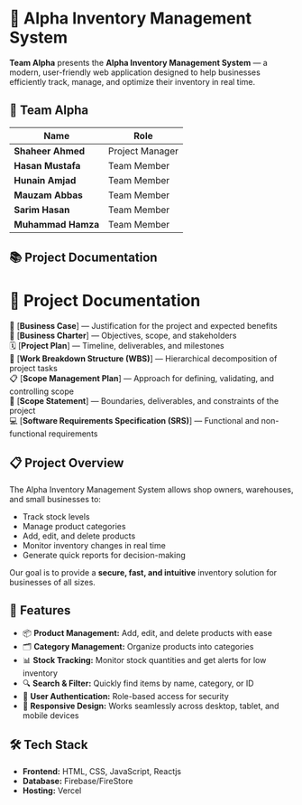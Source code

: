 # 🛒 Alpha Inventory Management System

**Team Alpha** presents the **Alpha Inventory Management System** — a modern, user-friendly web application designed to help businesses efficiently track, manage, and optimize their inventory in real time.

## 🤝 Team Alpha

| Name               | Role               |
|--------------------|--------------------|
| **Shaheer Ahmed**  | Project Manager    |
| **Hasan Mustafa**  | Team Member        |
| **Hunain Amjad**   | Team Member        |
| **Mauzam Abbas**   | Team Member        |
| **Sarim Hasan**    | Team Member        |
| **Muhammad Hamza** | Team Member        |


## 📚 Project Documentation

# 📂 Project Documentation

📑 [**Business Case**] — Justification for the project and expected benefits  
📜 [**Business Charter**] — Objectives, scope, and stakeholders  
🗓 [**Project Plan**] — Timeline, deliverables, and milestones  
🧩 [**Work Breakdown Structure (WBS)**] — Hierarchical decomposition of project tasks  
📋 [**Scope Management Plan**] — Approach for defining, validating, and controlling scope  
📌 [**Scope Statement**] — Boundaries, deliverables, and constraints of the project  
💻 [**Software Requirements Specification (SRS)**] — Functional and non-functional requirements  


## 📋 Project Overview

The Alpha Inventory Management System allows shop owners, warehouses, and small businesses to:
- Track stock levels
- Manage product categories
- Add, edit, and delete products
- Monitor inventory changes in real time
- Generate quick reports for decision-making

Our goal is to provide a **secure, fast, and intuitive** inventory solution for businesses of all sizes.

## 🚀 Features

- 📦 **Product Management:** Add, edit, and delete products with ease  
- 🗂 **Category Management:** Organize products into categories  
- 📊 **Stock Tracking:** Monitor stock quantities and get alerts for low inventory  
- 🔍 **Search & Filter:** Quickly find items by name, category, or ID  
- 🔐 **User Authentication:** Role-based access for security  
- 📱 **Responsive Design:** Works seamlessly across desktop, tablet, and mobile devices  

## 🛠️ Tech Stack

- **Frontend:** HTML, CSS, JavaScript, Reactjs
- **Database:** Firebase/FireStore
- **Hosting:** Vercel  